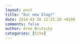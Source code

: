 ```yaml
---
layout: post
title: "Our new blog!"
date: 2014-03-28 11:21:20 +0100
comments: false
author: Arne Brutschy
categories: [Site]
---
```

